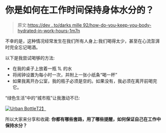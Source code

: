 # 你是如何在工作时间保持身体水分的？

> 原文:[https://dev . to/darks mille 92/how-do-you-keep-you-body-hydrated-in-work-hours-1m7n](https://dev.to/darksmile92/how-do-you-keep-your-body-hydrated-during-working-hours-1m7n)

不幸的是，这种情况经常发生在我们所有人身上:我们喝得太少，甚至在心流澎湃时完全忘记喝酒。

以下是我尝试喝够的方法:

*   在我的桌子上放着一瓶 1L 的水
*   将闹钟设置为每小时一次，并附上一张小纸条“喝一杯”
*   如果我离开办公室，我的瓶子必须是空的。如果没有，我必须在离开前喝完它。

“绿色生活”中的“城市瓶”让我激动不已:

[![Urban Bottle](../Images/46676c07510a70c0a788d4d772cc52da.png)T2】](https://res.cloudinary.com/practicaldev/image/fetch/s--5_N-yFKS--/c_limit%2Cf_auto%2Cfl_progressive%2Cq_auto%2Cw_880/https://static.green-your-life.de/item/images/3316/middle/Trinkflasche--Urban-Bottle--aus-Edelstahl-1-Liter-_6.jpg)

所以大家来分享和收藏:
**你都有哪些套路，用了哪些提醒，如何保证自己在工作中保持水分？**